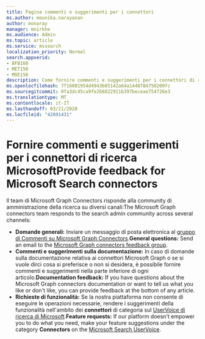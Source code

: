```yaml
---
title: Pagina commenti e suggerimenti per i connettori
ms.author: mounika.narayanan
author: monaray
manager: mnirkhe
ms.audience: Admin
ms.topic: article
ms.service: mssearch
localization_priority: Normal
search.appverid:
- BFB160
- MET150
- MOE150
description: Come fornire commenti e suggerimenti per i connettori di ricerca di Microsoft
ms.openlocfilehash: 7f16081954d4943b05142a64a1440784750209fc
ms.sourcegitcommit: 0fa3dc45ca9fe266822911b397beceae754726e3
ms.translationtype: MT
ms.contentlocale: it-IT
ms.lasthandoff: 03/21/2020
ms.locfileid: "42891431"
---
```

# <a name="provide-feedback-for-microsoft-search-connectors"></a><span data-ttu-id="3a197-103">Fornire commenti e suggerimenti per i connettori di ricerca Microsoft</span><span class="sxs-lookup"><span data-stu-id="3a197-103">Provide feedback for Microsoft Search connectors</span></span>

<span data-ttu-id="3a197-104">Il team di Microsoft Graph Connectors risponde alla community di amministrazione della ricerca su diversi canali:</span><span class="sxs-lookup"><span data-stu-id="3a197-104">The Microsoft Graph connectors team responds to the search admin community across several channels:</span></span>

* <span data-ttu-id="3a197-105">**Domande generali:** Inviare un messaggio di posta elettronica al [gruppo di Commenti su Microsoft Graph Connectors](mailto:MicrosoftGraphConnectorsFeedback@service.microsoft.com).</span><span class="sxs-lookup"><span data-stu-id="3a197-105">**General questions:** Send an email to the [Microsoft Graph connectors feedback group](mailto:MicrosoftGraphConnectorsFeedback@service.microsoft.com).</span></span>
* <span data-ttu-id="3a197-106">**Commenti e suggerimenti sulla documentazione:** In caso di domande sulla documentazione relativa ai connettori Microsoft Graph o se si vuole dirci cosa si preferisce o non si desidera, è possibile fornire commenti e suggerimenti nella parte inferiore di ogni articolo.</span><span class="sxs-lookup"><span data-stu-id="3a197-106">**Documentation feedback:** If you have questions about the Microsoft Graph connectors documentation or want to tell us what you like or don't like, you can provide feedback at the bottom of any article.</span></span> 
* <span data-ttu-id="3a197-107">**Richieste di funzionalità:** Se la nostra piattaforma non consente di eseguire le operazioni necessarie, rendere i suggerimenti della funzionalità nell'ambito dei **connettori** di categoria sul <a href="https://microsoftsearch.uservoice.com/forums/926998-connectors" target="_blank" data-linktype="external">UserVoice di ricerca di Microsoft</a>.</span><span class="sxs-lookup"><span data-stu-id="3a197-107">**Feature requests:** If our platform doesn't empower you to do what you need, make your feature suggestions under the category **Connectors** on the <a href="https://microsoftsearch.uservoice.com/forums/926998-connectors" target="_blank" data-linktype="external">Microsoft Search UserVoice</a>.</span></span>

